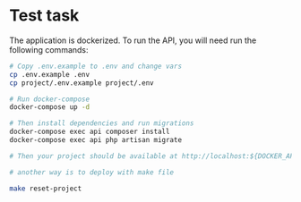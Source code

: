 # Test task

The application is dockerized. To run the API, you will need run the following commands:

```bash
# Copy .env.example to .env and change vars
cp .env.example .env
cp project/.env.example project/.env

# Run docker-compose
docker-compose up -d

# Then install dependencies and run migrations
docker-compose exec api composer install
docker-compose exec api php artisan migrate

# Then your project should be available at http://localhost:${DOCKER_API_PORT}

# another way is to deploy with make file

make reset-project
```

